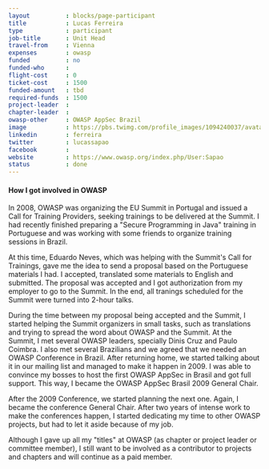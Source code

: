 ```yaml
---
layout          : blocks/page-participant
title           : Lucas Ferreira
type            : participant
job-title       : Unit Head
travel-from     : Vienna
expenses        : owasp
funded          : no
funded-who      :
flight-cost     : 0
ticket-cost     : 1500
funded-amount   : tbd
required-funds  : 1500
project-leader  :
chapter-leader  :
owasp-other     : OWASP AppSec Brazil
image           : https://pbs.twimg.com/profile_images/1094240037/avatar.southpark.gif
linkedin        : ferreira
twitter         : lucassapao
facebook        : 
website         : https://www.owasp.org/index.php/User:Sapao
status          : done
---
```


#### How I got involved in OWASP

In 2008, OWASP was organizing the EU Summit in Portugal and issued a Call for Training Providers, seeking trainings to be delivered at the Summit. I had recently finished preparing a "Secure Programming in Java" training in Portuguese and was working with some friends to organize training sessions in Brazil.

At this time, Eduardo Neves, which was helping with the Summit's Call for Trainings, gave me the idea to send a proposal based on the Portuguese materials I had. I accepted, translated some materials to English and submitted. The proposal was accepted and I got authorization from my employer to go to the Summit. In the end, all tranings scheduled for the Summit were turned into 2-hour talks.

During the time between my proposal being accepted and the Summit, I started helping the Summit organizers in small tasks, such as translations and trying to spread the word about OWASP and the Summit. At the Summit, I met several OWASP leaders, specially Dinis Cruz and Paulo Coimbra. I also met several Brazilians and we agreed that we needed an OWASP Conference in Brazil. After returning home, we started talking about it in our mailing list and managed to make it happen in 2009. I was able to convince my bosses to host the first OWASP AppSec in Brasil and got full support. This way, I became the OWASP AppSec Brasil 2009 General Chair.

After the 2009 Conference, we started planning the next one. Again, I became the conference General Chair. After two years of intense work to make the conferences happen, I started dedicating my time to other OWASP projects, but had to let it aside because of my job.
  
Although I gave up all my "titles" at OWASP (as chapter or project leader or committee member), I still want to be involved as a contributor to projects and chapters and will continue as a paid member.
